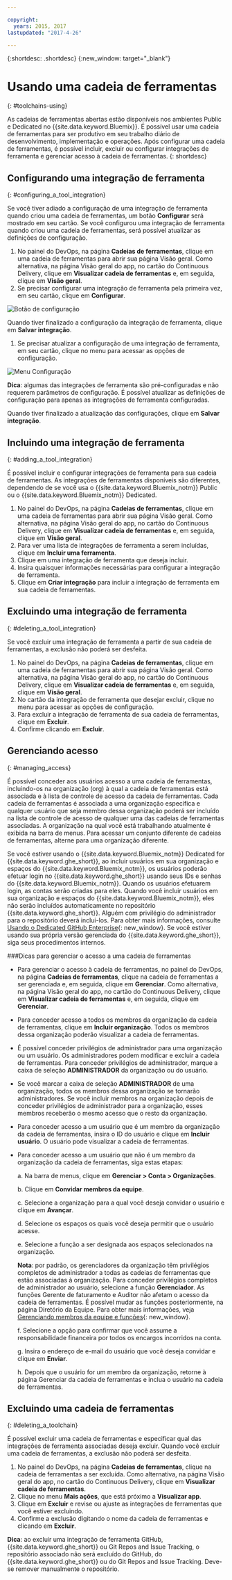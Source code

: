 ```yaml
---

copyright:
  years: 2015, 2017
lastupdated: "2017-4-26"

---
```


{:shortdesc: .shortdesc}
{:new_window: target="_blank"}

# Usando uma cadeia de ferramentas
{: #toolchains-using}

As cadeias de ferramentas abertas estão disponíveis nos ambientes Public e Dedicated no {{site.data.keyword.Bluemix}}. É possível usar uma cadeia de ferramentas para ser produtivo em seu trabalho diário de desenvolvimento, implementação e operações. Após
configurar uma cadeia de ferramentas, é possível incluir, excluir ou configurar integrações de ferramenta e gerenciar acesso à cadeia de ferramentas. 
{: shortdesc}

## Configurando uma integração de ferramenta
{: #configuring_a_tool_integration}

Se você tiver adiado a configuração de uma integração de ferramenta quando criou uma cadeia de ferramentas, um botão **Configurar** será mostrado em seu cartão. Se você configurou uma integração de ferramenta quando criou uma cadeia de ferramentas, será possível atualizar as definições de configuração.

1. No painel do DevOps, na página **Cadeias de ferramentas**, clique em uma cadeia de ferramentas para abrir sua página Visão geral. Como alternativa, na página Visão geral do app, no cartão do Continuous Delivery, clique em **Visualizar cadeia de ferramentas** e, em seguida, clique em **Visão geral**.
1. Se precisar configurar uma integração de ferramenta pela primeira vez, em seu cartão, clique em **Configurar**.

  ![Botão de configuração
](images/toolchain_tile_configure.png)

 Quando tiver finalizado a configuração da integração de ferramenta, clique em **Salvar integração**.

1. Se precisar atualizar a configuração de uma integração de ferramenta, em seu cartão, clique no menu para acessar as opções de configuração.

  ![Menu Configuração](images/toolchain_tile_menu.png)

 **Dica**: algumas das integrações de ferramenta são pré-configuradas e não requerem parâmetros de configuração. É possível atualizar as definições de configuração para apenas as integrações de ferramenta configuradas.

 Quando tiver finalizado a atualização das configurações, clique em **Salvar integração**.

## Incluindo uma integração de ferramenta
{: #adding_a_tool_integration}

É possível incluir e configurar integrações de ferramenta para sua cadeia de ferramentas. As integrações de ferramentas disponíveis são diferentes, dependendo de se você usa o {{site.data.keyword.Bluemix_notm}} Public ou o {{site.data.keyword.Bluemix_notm}} Dedicated.

1. No painel do DevOps, na página **Cadeias de ferramentas**, clique em uma cadeia de ferramentas para abrir sua página Visão geral. Como alternativa, na página Visão geral do app, no cartão do Continuous Delivery, clique em **Visualizar cadeia de ferramentas** e, em seguida, clique em **Visão geral**.
1. Para ver uma lista de integrações de ferramenta a serem incluídas, clique em **Incluir uma ferramenta**.
1. Clique em uma integração de ferramenta que deseja incluir.
1. Insira quaisquer informações necessárias para configurar a integração de ferramenta.
1. Clique em **Criar integração** para incluir a integração de ferramenta em sua cadeia de ferramentas.

## Excluindo uma integração de ferramenta
{: #deleting_a_tool_integration}

Se você excluir uma integração de ferramenta a partir de sua cadeia de ferramentas, a exclusão não poderá ser desfeita.

1. No painel do DevOps, na página **Cadeias de ferramentas**, clique em uma cadeia de ferramentas para abrir sua página Visão geral. Como alternativa, na página Visão geral do app, no cartão do Continuous Delivery, clique em **Visualizar cadeia de ferramentas** e, em seguida, clique em **Visão geral**.
1. No cartão da integração de ferramenta que desejar excluir, clique no menu para acessar as opções de configuração.
1. Para excluir a integração de ferramenta de sua cadeia de ferramentas, clique em **Excluir**.
1. Confirme clicando em **Excluir**.  

## Gerenciando acesso
{: #managing_access}

É possível conceder aos usuários acesso a uma cadeia de ferramentas, incluindo-os na organização (org) à qual a cadeia de ferramentas está associada e à lista de controle de acesso da cadeia de ferramentas. Cada cadeia de ferramentas é associada a uma organização específica e qualquer usuário que seja membro dessa organização poderá ser incluído na lista de controle de acesso de qualquer uma das cadeias de ferramentas associadas. A organização na qual você está trabalhando atualmente é exibida na barra de menus. Para acessar um conjunto diferente de cadeias de ferramentas, alterne para uma organização diferente.

Se você estiver usando o {{site.data.keyword.Bluemix_notm}} Dedicated for {{site.data.keyword.ghe_short}}, ao incluir usuários em sua organização e espaços do {{site.data.keyword.Bluemix_notm}}, os usuários poderão efetuar login no {{site.data.keyword.ghe_short}} usando seus IDs e senhas do {{site.data.keyword.Bluemix_notm}}. Quando os usuários efetuarem login, as contas serão criadas para eles. Quando você incluir usuários em sua organização e espaços do {{site.data.keyword.Bluemix_notm}}, eles não serão incluídos automaticamente no repositório {{site.data.keyword.ghe_short}}. Alguém com privilégio do administrador para o repositório deverá inclui-los. Para obter mais informações, consulte [Usando o Dedicated GitHub Enterprise](/docs/services/ghededicated/index.html){: new_window}. Se você estiver usando sua própria versão gerenciada do {{site.data.keyword.ghe_short}}, siga seus procedimentos internos.

###Dicas para gerenciar o acesso a uma cadeia de ferramentas

* Para gerenciar o acesso à cadeia de ferramentas, no painel do DevOps, na página **Cadeias de ferramentas**, clique na cadeia de ferramentas a ser gerenciada e, em seguida, clique em **Gerenciar**. Como alternativa, na página Visão geral do app, no cartão do Continuous Delivery, clique em **Visualizar cadeia de ferramentas** e, em seguida, clique em **Gerenciar**.

* Para conceder acesso a todos os membros da organização da cadeia de ferramentas, clique em **Incluir organização**. Todos os membros dessa organização poderão visualizar a cadeia de ferramentas.

* É possível conceder privilégios de administrador para uma organização ou um usuário. Os administradores podem modificar e excluir a cadeia de ferramentas. Para conceder privilégios de administrador, marque a caixa de seleção **ADMINISTRADOR** da organização ou do usuário.

* Se você marcar a caixa de seleção **ADMINISTRADOR** de uma organização, todos os membros dessa organização se tornarão administradores. Se você incluir membros na organização depois de conceder privilégios de administrador para a organização, esses membros receberão o mesmo acesso que o resto da organização.

* Para conceder acesso a um usuário que é um membro da organização da cadeia de ferramentas, insira o ID do usuário e clique em **Incluir usuário**. O usuário pode visualizar a cadeia de ferramentas.

* Para conceder acesso a um usuário que não é um membro da organização da cadeia de ferramentas, siga estas etapas:

   a. Na barra de menus, clique em **Gerenciar > Conta > Organizações**.

   b. Clique em **Convidar membros da equipe**.
   
   c. Selecione a organização para a qual você deseja convidar o usuário e clique em **Avançar**.
   
   d. Selecione os espaços os quais você deseja permitir que o usuário acesse.
   
   e. Selecione a função a ser designada aos espaços selecionados na organização. 
   
     **Nota**: por padrão, os gerenciadores da organização têm privilégios completos de administrador a todas as cadeias de ferramentas que estão associadas à organização. Para conceder privilégios completos de administrador ao usuário, selecione a função **Gerenciador**. As funções Gerente de faturamento e Auditor não afetam o acesso da cadeia de ferramentas. É possível mudar as funções posteriormente, na página Diretório da Equipe. Para obter mais informações, veja [Gerenciando membros da equipe e funções](/docs/admin/users_roles.html){: new_window}.
   
   f. Selecione a opção para confirmar que você assume a responsabilidade financeira por todos os encargos incorridos na conta.
   
   g. Insira o endereço de e-mail do usuário que você deseja convidar e clique em **Enviar**.

   h. Depois que o usuário for um membro da organização, retorne à página Gerenciar da cadeia de ferramentas e inclua o usuário na cadeia de ferramentas.  


## Excluindo uma cadeia de ferramentas
{: #deleting_a_toolchain}

É possível excluir uma cadeia de ferramentas e especificar qual das integrações de ferramenta associadas deseja excluir. Quando você excluir uma cadeia de ferramentas, a exclusão não poderá ser desfeita.

1. No painel do DevOps, na página **Cadeias de ferramentas**, clique na cadeia de ferramentas a ser excluída. Como alternativa, na página Visão geral do app, no cartão do Continuous Delivery, clique em **Visualizar cadeia de ferramentas**.
1. Clique no menu **Mais ações**, que está próximo a **Visualizar app**.
1. Clique em **Excluir** e revise ou ajuste as integrações de ferramentas que você estiver excluindo.
1. Confirme a exclusão digitando o nome da cadeia de ferramentas e clicando em **Excluir**.  

 **Dica**: ao excluir uma integração de ferramenta GitHub, {{site.data.keyword.ghe_short}} ou Git Repos and Issue Tracking, o repositório associado não será excluído do GitHub, do {{site.data.keyword.ghe_short}} ou do Git Repos and Issue Tracking. Deve-se remover manualmente o repositório.
